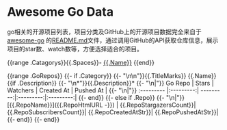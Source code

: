 # Awesome Go Data

go相关的开源项目列表，项目分类及GitHub上的开源项目数据完全来自于[awesome-go](https://github.com/avelino/awesome-go) 的[README.md](https://github.com/avelino/awesome-go/blob/master/README.md)文件，通过调用GitHub的API获取仓库信息，展示项目的star数、watch数等，方便选择适合的项目。

{{range .Catagorys}}{{.Spaces}}- [{{.Name}}](#{{.CategoryHtmlId}})
{{end}}

{{range .GoRepos}}
    {{- if .Category}}
        {{- "\n\n"}}{{.TitleMarks}} {{.Name}}
        {{if .Description}}
            {{- "\n*"}}{{.Description}}*
            {{- "\n|"}} Go Repo    | Stars      | Watchers   | Created At | Pushed At |
            {{- "\n|"}} :--------- |:---------:| ---------:|:---------:|:---------:|
        {{- end}}
    {{- else if .Repo}}
        {{- "\n|"}}[{{.RepoName}}]({{.RepoHtmlURL -}}) | {{.RepoStargazersCount}}| {{.RepoSubscribersCount}}| {{.RepoCreatedAtStr}}| {{.RepoPushedAtStr}}|
    {{- end}}
{{- end}}